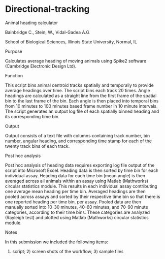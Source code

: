 # Directional-tracking
Animal heading calculator

Bainbridge C., Stein, W., Vidal-Gadea A.G.

School of Biological Sciences, Illinois State University, Normal, IL

Purpose

Calculates average heading of moving animals using Spike2 software (Cambridge Electronic Design Ltd). 
 
Function

This script bins animal centroid tracks spatially and temporally to provide average headings over time. The script bins each track 20 times. Angle headings are calculated as a straight line from the first frame of the spatial bin to the last frame of the bin. Each angle is then placed into temporal bins from 10 minutes to 100 minutes based frame number in 10 minute intervals. The script generates an output log file of each spatially binned heading and its corresponding time bin.
 
Output

Output consists of a text file with columns containing track number, bin number, angular heading, and corresponding time stamp for each of the twenty track bins of each track.

Post hoc analysis

Post hoc analysis of heading data requires exporting log file output of the script into Microsoft Excel. Heading data is then sorted by time bin for each individual assay. Heading data for each time bin (mean angle) is then averaged across all animals within an assay using Matlab (Mathworks) circular statistics module. This results in each individual assay contributing one average mean heading per time bin. Averaged headings are then pooled across assays and sorted by their respective time bin so that there is one reported heading per time bin, per assay. Pooled data are then manually sorted into 10-30 minutes, 40-60 minutes, and 70-90 minute categories, according to their time bins. These categories are analyzed (Rayleigh test) and plotted using Matlab (Mathworks) circular statistics module. 

Notes

In this submission we included the following items:
1) script;  2) screen shots of the workflow; 3) sample files
